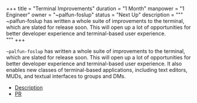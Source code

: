 +++
title = "Terminal Improvements"
duration = "1 Month"
manpower = "1 Engineer"
owner = "~palfun-foslup"
status = "Next Up"
description = """
~palfun-foslup has written a whole suite of improvements to the terminal, which are slated for release soon.  This will open up a lot of opportunities for better developer experience and terminal-based user experience.  
"""
+++

`~palfun-foslup` has written a whole suite of improvements to the terminal, which are slated for release soon.  This will open up a lot of opportunities for better developer experience and terminal-based user experience.  It also enables new classes of terminal-based applications, including text editors, MUDs, and textual interfaces to groups and DMs.

- [Description](https://groups.google.com/a/urbit.org/g/dev/c/wydG30BgAzE/m/sRi9jeDECgAJ)
- [PR](https://github.com/urbit/urbit/pull/5663)
